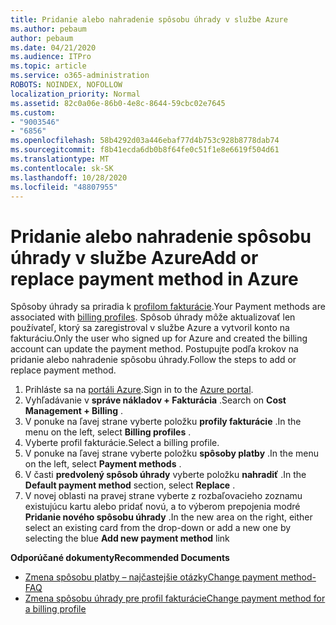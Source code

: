 ```yaml
---
title: Pridanie alebo nahradenie spôsobu úhrady v službe Azure
ms.author: pebaum
author: pebaum
ms.date: 04/21/2020
ms.audience: ITPro
ms.topic: article
ms.service: o365-administration
ROBOTS: NOINDEX, NOFOLLOW
localization_priority: Normal
ms.assetid: 82c0a06e-86b0-4e8c-8644-59cbc02e7645
ms.custom:
- "9003546"
- "6856"
ms.openlocfilehash: 58b4292d03a446ebaf77d4b753c928b8778dab74
ms.sourcegitcommit: f8b41ecda6db0b8f64fe0c51f1e8e6619f504d61
ms.translationtype: MT
ms.contentlocale: sk-SK
ms.lasthandoff: 10/28/2020
ms.locfileid: "48807955"
---
```

# <a name="add-or-replace-payment-method-in-azure"></a><span data-ttu-id="a8a4e-102">Pridanie alebo nahradenie spôsobu úhrady v službe Azure</span><span class="sxs-lookup"><span data-stu-id="a8a4e-102">Add or replace payment method in Azure</span></span>

<span data-ttu-id="a8a4e-103">Spôsoby úhrady sa priradia k [profilom fakturácie](https://docs.microsoft.com/azure/billing/billing-how-to-change-credit-card?WT.mc_id=Portal-Microsoft_Azure_Support#change-payment-method-for-a-billing-profile).</span><span class="sxs-lookup"><span data-stu-id="a8a4e-103">Your Payment methods are associated with [billing profiles](https://docs.microsoft.com/azure/billing/billing-how-to-change-credit-card?WT.mc_id=Portal-Microsoft_Azure_Support#change-payment-method-for-a-billing-profile).</span></span> <span data-ttu-id="a8a4e-104">Spôsob úhrady môže aktualizovať len používateľ, ktorý sa zaregistroval v službe Azure a vytvoril konto na fakturáciu.</span><span class="sxs-lookup"><span data-stu-id="a8a4e-104">Only the user who signed up for Azure and created the billing account can update the payment method.</span></span> <span data-ttu-id="a8a4e-105">Postupujte podľa krokov na pridanie alebo nahradenie spôsobu úhrady.</span><span class="sxs-lookup"><span data-stu-id="a8a4e-105">Follow the steps to add or replace payment method.</span></span>

1. <span data-ttu-id="a8a4e-106">Prihláste sa na [portáli Azure](https://portal.azure.com/).</span><span class="sxs-lookup"><span data-stu-id="a8a4e-106">Sign in to the [Azure portal](https://portal.azure.com/).</span></span>
2. <span data-ttu-id="a8a4e-107">Vyhľadávanie v **správe nákladov + Fakturácia** .</span><span class="sxs-lookup"><span data-stu-id="a8a4e-107">Search on **Cost Management + Billing** .</span></span>
3. <span data-ttu-id="a8a4e-108">V ponuke na ľavej strane vyberte položku **profily fakturácie** .</span><span class="sxs-lookup"><span data-stu-id="a8a4e-108">In the menu on the left, select **Billing profiles** .</span></span>
4. <span data-ttu-id="a8a4e-109">Vyberte profil fakturácie.</span><span class="sxs-lookup"><span data-stu-id="a8a4e-109">Select a billing profile.</span></span>
5. <span data-ttu-id="a8a4e-110">V ponuke na ľavej strane vyberte položku **spôsoby platby** .</span><span class="sxs-lookup"><span data-stu-id="a8a4e-110">In the menu on the left, select **Payment methods** .</span></span>
6. <span data-ttu-id="a8a4e-111">V časti **predvolený spôsob úhrady** vyberte položku **nahradiť** .</span><span class="sxs-lookup"><span data-stu-id="a8a4e-111">In the **Default payment method** section, select **Replace** .</span></span>
7. <span data-ttu-id="a8a4e-112">V novej oblasti na pravej strane vyberte z rozbaľovacieho zoznamu existujúcu kartu alebo pridať novú, a to výberom prepojenia modré **Pridanie nového spôsobu úhrady** .</span><span class="sxs-lookup"><span data-stu-id="a8a4e-112">In the new area on the right, either select an existing card from the drop-down or add a new one by selecting the blue **Add new payment method** link</span></span>

<span data-ttu-id="a8a4e-113">**Odporúčané dokumenty**</span><span class="sxs-lookup"><span data-stu-id="a8a4e-113">**Recommended Documents**</span></span>

- [<span data-ttu-id="a8a4e-114">Zmena spôsobu platby – najčastejšie otázky</span><span class="sxs-lookup"><span data-stu-id="a8a4e-114">Change payment method- FAQ</span></span>](https://docs.microsoft.com/azure/billing/billing-how-to-change-credit-card?WT.mc_id=Portal-Microsoft_Azure_Support#frequently-asked-questions)
- [<span data-ttu-id="a8a4e-115">Zmena spôsobu úhrady pre profil fakturácie</span><span class="sxs-lookup"><span data-stu-id="a8a4e-115">Change payment method for a billing profile</span></span>](https://docs.microsoft.com/azure/cost-management-billing/manage/change-credit-card?WT.mc_id=Portal-Microsoft_Azure_Support#manage-credit-cards-for-a-microsoft-customer-agreement)
